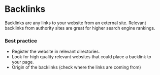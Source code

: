 # Backlinks
Backlinks are any links to your website from an external site. Relevant backlinks from authority sites are great for higher search engine rankings. 

### Best practice
* Register the website in relevant directories.
* Look for high quality relevant websites that could place a backlink to your page.
* Origin of the backlinks (check where the links are coming from)
